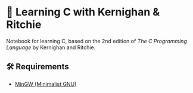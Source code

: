 # 📘 Learning C with Kernighan & Ritchie

Notebook for learning C, based on the 2nd edition of *The C Programming Language* by Kernighan and Ritchie. 

## 🛠️ Requirements

- [MinGW (Minimalist GNU)](https://sourceforge.net/projects/mingw/files/Installer/)

